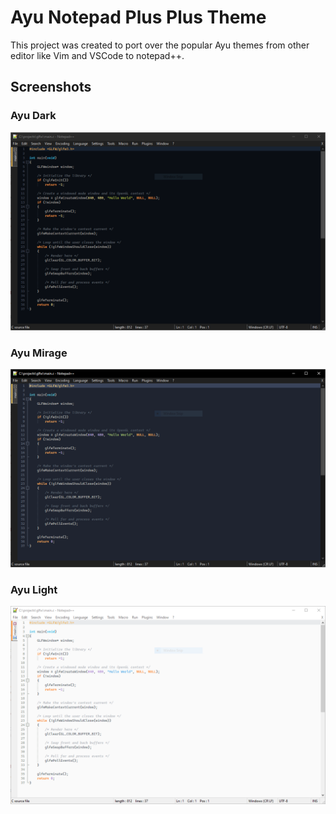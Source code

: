 # Ayu Notepad Plus Plus Theme

This project was created to port over the popular Ayu themes from other editor like Vim and VSCode to notepad++.

## Screenshots

### Ayu Dark
![Ayu Dark](https://github.com/wburton95/Ayu_Theme_Notepad-Plus-Plus/blob/main/screens/dark.PNG)
### Ayu Mirage
![Ayu Mirage](https://github.com/wburton95/Ayu_Theme_Notepad-Plus-Plus/blob/main/screens/mirage.PNG)
### Ayu Light
![Ayu Light](https://github.com/wburton95/Ayu_Theme_Notepad-Plus-Plus/blob/main/screens/light.PNG)

